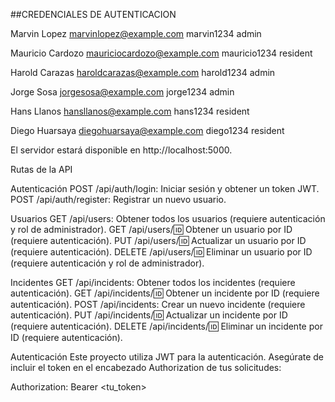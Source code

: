 ##CREDENCIALES DE AUTENTICACION

Marvin Lopez
marvinlopez@example.com
marvin1234
admin
	
Mauricio Cardozo
mauriciocardozo@example.com
mauricio1234
resident
	
Harold Carazas
haroldcarazas@example.com
harold1234
admin
	
Jorge Sosa
jorgesosa@example.com
jorge1234
admin
	
Hans Llanos
hansllanos@example.com
hans1234
resident
	
Diego Huarsaya
diegohuarsaya@example.com
diego1234
resident

El servidor estará disponible en http://localhost:5000.

Rutas de la API

Autenticación
POST /api/auth/login: Iniciar sesión y obtener un token JWT.
POST /api/auth/register: Registrar un nuevo usuario.

Usuarios
GET /api/users: Obtener todos los usuarios (requiere autenticación y rol de administrador).
GET /api/users/:id: Obtener un usuario por ID (requiere autenticación).
PUT /api/users/:id: Actualizar un usuario por ID (requiere autenticación).
DELETE /api/users/:id: Eliminar un usuario por ID (requiere autenticación y rol de administrador).

Incidentes
GET /api/incidents: Obtener todos los incidentes (requiere autenticación).
GET /api/incidents/:id: Obtener un incidente por ID (requiere autenticación).
POST /api/incidents: Crear un nuevo incidente (requiere autenticación).
PUT /api/incidents/:id: Actualizar un incidente por ID (requiere autenticación).
DELETE /api/incidents/:id: Eliminar un incidente por ID (requiere autenticación).

Autenticación
Este proyecto utiliza JWT para la autenticación. Asegúrate de incluir el token en el encabezado Authorization de tus solicitudes:

Authorization: Bearer <tu_token>